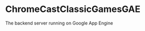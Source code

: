 ChromeCastClassicGamesGAE
=========================

The backend server running on Google App Engine
